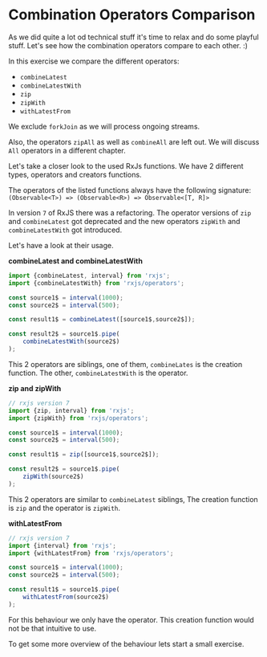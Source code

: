 # Combination Operators Comparison

As we did quite a lot od technical stuff it's time to relax and do some playful stuff.
Let's see how the combination operators compare to each other. :)
 
In this exercise we compare the different operators:
- `combineLatest`
- `combineLatestWith`
- `zip`
- `zipWith`
- `withLatestFrom`

We exclude `forkJoin` as we will process ongoing streams.

Also, the operators `zipAll` as well as `combineAll` are left out.
We will discuss `All` operators in a different chapter.

Let's take a closer look to the used RxJs functions.
We have 2 different types, operators and creators functions.

The operators of the listed functions always have the following signature:
`(Observable<T>) => (Observable<R>) => Observable<[T, R]>` 

In version `7` of RxJS there was a refactoring. 
The operator versions of `zip` and `combineLatest` got deprecated and the 
new operators `zipWith` and `combineLatestWith` got introduced.

Let's have a look at their usage.

**combineLatest and combineLatestWith**
```typescript
import {combineLatest, interval} from 'rxjs';
import {combineLatestWith} from 'rxjs/operators';

const source1$ = interval(1000);
const source2$ = interval(500);

const result1$ = combineLatest([source1$,source2$]);

const result2$ = source1$.pipe(
    combineLatestWith(source2$)
);
```

This 2 operators are siblings, one of them, `combineLates` is the creation function. 
The other, `combineLatestWith` is the operator. 


**zip and zipWith**
```typescript
// rxjs version 7
import {zip, interval} from 'rxjs';
import {zipWith} from 'rxjs/operators';

const source1$ = interval(1000);
const source2$ = interval(500);

const result1$ = zip([source1$,source2$]);

const result2$ = source1$.pipe(
    zipWith(source2$)
);
```

This 2 operators are similar to `combineLatest` siblings, 
The creation function is `zip` and the operator is `zipWith`.

**withLatestFrom**
```typescript
// rxjs version 7
import {interval} from 'rxjs';
import {withLatestFrom} from 'rxjs/operators';

const source1$ = interval(1000);
const source2$ = interval(500);

const result1$ = source1$.pipe(
    withLatestFrom(source2$)
);
```

For this behaviour we only have the operator. 
This creation function would not be that intuitive to use.

To get some more overview of the behaviour lets start a small exercise.




